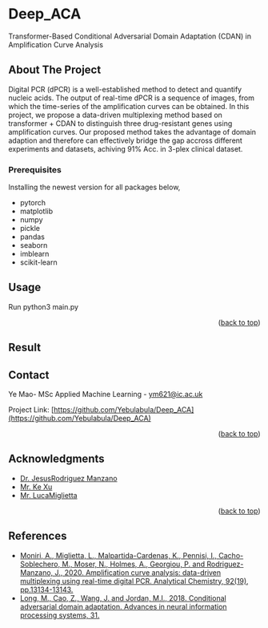 # Deep_ACA
Transformer-Based Conditional Adversarial Domain Adaptation (CDAN) in Amplification Curve Analysis




<!-- ABOUT THE PROJECT -->
## About The Project
Digital PCR (dPCR) is a well-established method to detect and quantify nucleic acids. The output of real-time dPCR is a sequence of images, from which the time-series of the amplification curves can be obtained. In this project, we propose a data-driven multiplexing method based on transformer + CDAN to distinguish three drug-resistant genes using amplification curves. Our proposed method takes the advantage of domain adaption and therefore can effectively bridge the gap accross different experiments and datasets, achiving 91% Acc. in 3-plex clinical dataset.



<!-- GETTING STARTED -->
### Prerequisites
Installing the newest version for all packages below,
- pytorch
- matplotlib
- numpy
- pickle
- pandas
- seaborn
- imblearn
- scikit-learn

<!-- USAGE EXAMPLES -->
## Usage
Run python3 main.py <p align="right">(<a href="#top">back to top</a>)</p>

## Result

<!-- CONTACT -->
## Contact

Ye Mao- MSc Applied Machine Learning - ym621@ic.ac.uk

Project Link: [https://github.com/Yebulabula/Deep_ACA](https://github.com/Yebulabula/Deep_ACA)

<p align="right">(<a href="#top">back to top</a>)</p>



<!-- ACKNOWLEDGMENTS -->
## Acknowledgments

* [Dr. JesusRodriguez Manzano](https://www.imperial.ac.uk/people/j.rodriguez-manzano)
* [Mr. Ke Xu]()
* [Mr. LucaMiglietta](https://www.imperial.ac.uk/people/l.miglietta)


<p align="right">(<a href="#top">back to top</a>)</p>

## References
- [Moniri, A., Miglietta, L., Malpartida-Cardenas, K., Pennisi, I., Cacho-Soblechero, M., Moser, N., Holmes, A., Georgiou, P. and Rodriguez-Manzano, J., 2020. Amplification curve analysis: data-driven multiplexing using real-time digital PCR. Analytical Chemistry, 92(19), pp.13134-13143.](https://pubs.acs.org/doi/full/10.1021/acs.analchem.0c02253)
- [Long, M., Cao, Z., Wang, J. and Jordan, M.I., 2018. Conditional adversarial domain adaptation. Advances in neural information processing systems, 31.](https://proceedings.neurips.cc/paper/2018/hash/ab88b15733f543179858600245108dd8-Abstract.html)

